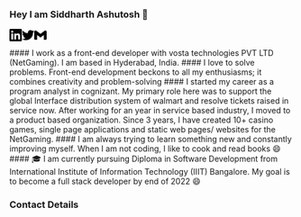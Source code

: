 ### Hey I am Siddharth Ashutosh 👋
[<img align="left" alt="siddharth | LinkedIn" width="22px" src="./linkedin.svg" />][linkedin]
[<img align="left" alt="siddharth | Twitter" width="22px" src="./twitter.svg" />][twitter]
[<img align="left" alt="siddharth | Gmail" width="22px" src="./gmail.svg" />][gmail]

<br>
<br>
#### I work as a front-end developer with vosta technologies PVT LTD (NetGaming). I am based in Hyderabad, India.
#### I love to solve problems. Front-end development beckons to all my enthusiasms; it combines creativity and problem-solving
#### I started my career as a program analyst in cognizant. My primary role here was to support the global Interface distribution system of walmart and resolve tickets raised in service now. After working for an year in service based industry, I moved to a product based organization. Since 3 years, I have created 10+ casino games, single page applications and static web pages/ websites for the NetGaming.
#### I am always trying to learn something new and constantly improving myself. When I am not coding, I like to cook and read books 😄
#### 🎓 I am currently pursuing Diploma in Software Development from International Institute of Information Technology (IIIT) Bangalore. My goal is to become a full stack developer by end of 2022 😄

### Contact Details
<!--
**siddharth-0708/siddharth-0708** is a ✨ _special_ ✨ repository because its `README.md` (this file) appears on your GitHub profile.

Here are some ideas to get you started:

- 🔭 I’m currently working on ...
- 🌱 I’m currently learning ...
- 👯 I’m looking to collaborate on ...
- 🤔 I’m looking for help with ...
- 💬 Ask me about ...
- 📫 How to reach me: ...
- 😄 Pronouns: ...
- ⚡ Fun fact: ...
-->
[linkedin]: www.linkedin.com/in/siddharthashutosh
[twitter]: https://twitter.com/siddharth7_says
[gmail]: siddharth0708.ashutosh@gmail.com
